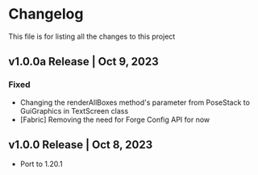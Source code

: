 # Changelog
This file is for listing all the changes to this project

## v1.0.0a Release | Oct 9, 2023
### Fixed
- Changing the renderAllBoxes method's parameter from PoseStack to GuiGraphics in TextScreen class
- [Fabric] Removing the need for Forge Config API for now

## v1.0.0 Release | Oct 8, 2023
- Port to 1.20.1